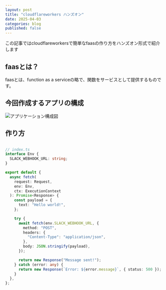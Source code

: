 ```yaml
---
layout: post
title: "cloudflareworkers ハンズオン"
date: 2025-04-03
categories: blog
published: false
---
```


この記事ではcloudflareworkersで簡単なfaasの作り方をハンズオン形式で紹介します

## faasとは？

faasとは、function as a serviceの略で、関数をサービスとして提供するものです。



## 今回作成するアプリの構成

![アプリケーション構成図](/myblog/assets/images/cloudflare-diagram.png)

## 作り方

```typescript

// index.ts
interface Env {
  SLACK_WEBHOOK_URL: string;
}

export default {
  async fetch(
    request: Request,
    env: Env,
    ctx: ExecutionContext
  ): Promise<Response> {
    const payload = {
      text: "Hello world!",
    };

    try {
      await fetch(env.SLACK_WEBHOOK_URL, {
        method: "POST",
        headers: {
          "Content-Type": "application/json",
        },
        body: JSON.stringify(payload),
      });

      return new Response("Message sent!");
    } catch (error: any) {
      return new Response(`Error: ${error.message}`, { status: 500 });
    }
  },
};


```






